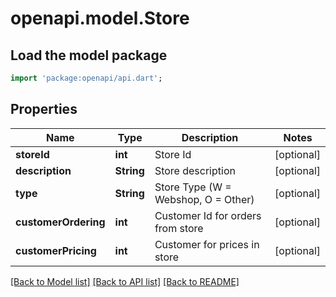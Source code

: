 # openapi.model.Store

## Load the model package
```dart
import 'package:openapi/api.dart';
```

## Properties
Name | Type | Description | Notes
------------ | ------------- | ------------- | -------------
**storeId** | **int** | Store Id | [optional] 
**description** | **String** | Store description | [optional] 
**type** | **String** | Store Type (W = Webshop, O = Other) | [optional] 
**customerOrdering** | **int** | Customer Id for orders from store | [optional] 
**customerPricing** | **int** | Customer for prices in store | [optional] 

[[Back to Model list]](../README.md#documentation-for-models) [[Back to API list]](../README.md#documentation-for-api-endpoints) [[Back to README]](../README.md)


